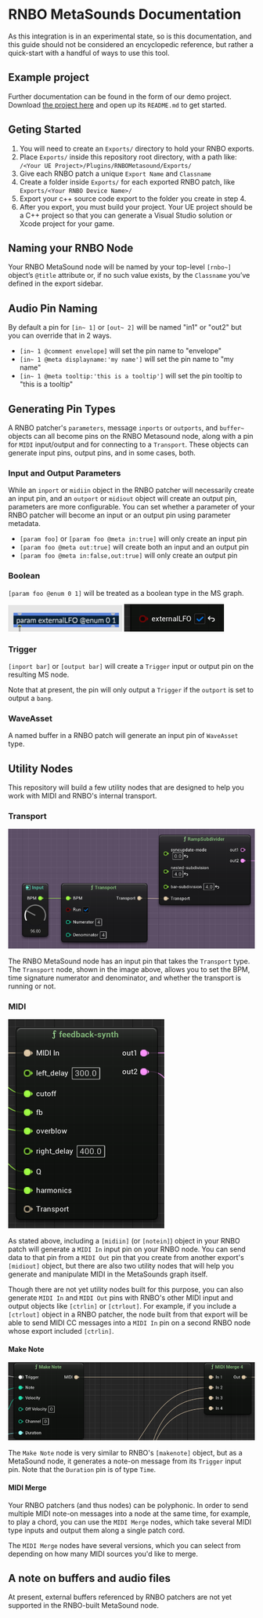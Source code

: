 # RNBO MetaSounds Documentation

As this integration is in an experimental state, so is this documentation, and this guide should not be considered an encyclopedic reference, but rather a quick-start with a handful of ways to use this tool.

## Example project 

Further documentation can be found in the form of our demo project. Download [the project here](https://cycling74-assets.nyc3.digitaloceanspaces.com/rnbo/unreal-engine/example-projects/rnbo.metasounds.testproj-10.13.23.zip) and open up its `README.md` to get started.

## Geting Started

1. You will need to create an `Exports/` directory to hold your RNBO exports. 
2. Place `Exports/` inside this repository root directory, with a path like: `/<Your UE Project>/Plugins/RNBOMetasound/Exports/`
3. Give each RNBO patch a unique `Export Name` and `Classname`
4. Create a folder inside `Exports/` for each exported RNBO patch, like `Exports/<Your RNBO Device Name>/`
5. Export your c++ source code export to the folder you create in step 4. 
6. After you export, you must build your project. Your UE project should be a C++ project so that you can generate a Visual Studio solution or Xcode project for your game.

## Naming your RNBO Node

Your RNBO MetaSound node will be named by your top-level `[rnbo~]` object’s `@title` attribute or, if no such value exists, by the `Classname` you’ve defined in the export sidebar.

## Audio Pin Naming

By default a pin for `[in~ 1]` or `[out~ 2]` will be named "in1" or "out2" but you can override that in 2 ways.

* `[in~ 1 @comment envelope]` will set the pin name to "envelope"
* `[in~ 1 @meta displayname:'my name']` will set the pin name to "my name"
* `[in~ 1 @meta tooltip:'this is a tooltip']` will set the pin tooltip to "this is a tooltip"

## Generating Pin Types

A RNBO patcher's `parameters`, message `inports` or `outports`, and `buffer~` objects can all become pins on the RNBO Metasound node, along with a pin for `MIDI` input/output and for connecting to a `Transport`. These objects can generate input pins, output pins, and in some cases, both. 

### Input and Output Parameters 

While an `inport` or `midiin` object in the RNBO patcher will necessarily create an input pin, and an `outport` or `midiout` object will create an output pin, parameters are more configurable. You can set whether a parameter of your RNBO patcher will become an input or an output pin using parameter metadata. 

* `[param foo]` or `[param foo @meta in:true]` will only create an input pin
* `[param foo @meta out:true]` will create both an input and an output pin
* `[param foo @meta in:false,out:true]` will only create an output pin

### Boolean

`[param foo @enum 0 1]` will be treated as a boolean type in the MS graph.

![boolean in Max](img/boolean-in-Max.png)
![boolean in UE](img/boolean-in-UE.png)

### Trigger
`[inport bar]` or `[output bar]` will create a `Trigger` input or output pin on the resulting MS node. 

Note that at present, the pin will only output a `Trigger` if the `outport` is set to output a `bang`.

### WaveAsset

A named buffer in a RNBO patch will generate an input pin of `WaveAsset` type.

## Utility Nodes

This repository will build a few utility nodes that are designed to help you work with MIDI and RNBO's internal transport. 

### Transport

![transport node](img/transport.png)

The RNBO MetaSound node has an input pin that takes the `Transport` type. The `Transport` node, shown in the image above, allows you to set the BPM, time signature numerator and denominator, and whether the transport is running or not.

### MIDI

![midi pin](img/midi-pin.png)

As stated above, including a `[midiin]` (or `[notein]`) object in your RNBO patch will generate a `MIDI In` input pin on your RNBO node. You can send data to that pin from a `MIDI Out` pin that you create from another export's `[midiout]` object, but there are also two utility nodes that will help you generate and manipulate MIDI in the MetaSounds graph itself.

Though there are not yet utility nodes built for this purpose, you can also generate `MIDI In` and `MIDI Out` pins with RNBO's other MIDI input and output objects like `[ctrlin]` or `[ctrlout]`. For example, if you include a `[ctrlout]` object in a RNBO patcher, the node built from that export will be able to send MIDI CC messages into a `MIDI In` pin on a second RNBO node whose export included `[ctrlin]`.

#### Make Note

![make note and midi merge](img/makenote-merge.png)

The `Make Note` node is very similar to RNBO's `[makenote]` object, but as a MetaSound node, it generates a note-on message from its `Trigger` input pin. Note that the `Duration` pin is of type `Time`.

#### MIDI Merge

Your RNBO patchers (and thus nodes) can be polyphonic. In order to send multiple MIDI note-on messages into a node at the same time, for example, to play a chord, you can use the `MIDI Merge` nodes, which take several MIDI type inputs and output them along a single patch cord. 

The `MIDI Merge` nodes have several versions, which you can select from depending on how many MIDI sources you'd like to merge. 

## A note on buffers and audio files

At present, external buffers referenced by RNBO patchers are not yet supported in the RNBO-built MetaSound node. 